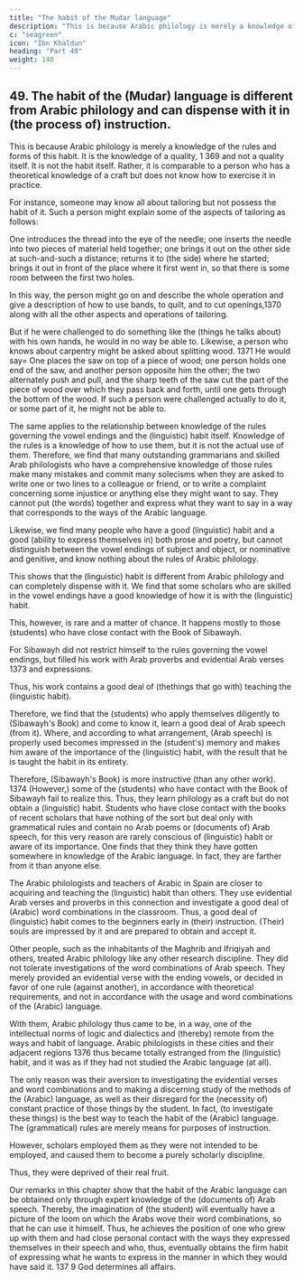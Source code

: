 ```yaml
---
title: "The habit of the Mudar language"
description: "This is because Arabic philology is merely a knowledge of the rules and forms of this habit"
c: "seagreen"
icon: "Ibn Khaldun"
heading: "Part 49"
weight: 140
---
```




## 49. The habit of the (Mudar) language is different from Arabic philology and can dispense with it in (the process of) instruction.

This is because Arabic philology is merely a knowledge of the rules and forms of this habit. It is the knowledge of a quality, 1 369 and not a quality itself. It is not the habit itself. Rather, it is comparable to a person who has a theoretical knowledge of a craft but does not know how to exercise it in practice.

For instance, someone may know all about tailoring but not possess the habit of it.
Such a person might explain some of the aspects of tailoring as follows: 

One
introduces the thread into the eye of the needle; one inserts the needle into two
pieces of material held together; one brings it out on the other side at such-and-such
a distance; returns it to (the side) where he started; brings it out in front of the place
where it first went in, so that there is some room between the first two holes. 

In this way, the person might go on and describe the whole operation and give a description of how to use bands, to quilt, and to cut openings,1370 along with all the
other aspects and operations of tailoring. 

But if he were challenged to do something
like the (things he talks about) with his own hands, he would in no way be able to.
Likewise, a person who knows about carpentry might be asked about
splitting wood. 1371 He would say= One places the saw on top of a piece of wood;
one person holds one end of the saw, and another person opposite him the other; the
two alternately push and pull, and the sharp teeth of the saw cut the part of the piece
of wood over which they pass back and forth, until one gets through the bottom of
the wood. If such a person were challenged actually to do it, or some part of it, he
might not be able to.

The same applies to the relationship between knowledge of the rules
governing the vowel endings and the (linguistic) habit itself. Knowledge of the rules
is a knowledge of how to use them, but it is not the actual use of them. Therefore,
we find that many outstanding grammarians and skilled Arab philologists who have
a comprehensive knowledge of those rules make many mistakes and commit many
solecisms when they are asked to write one or two lines to a colleague or friend, or
to write a complaint concerning some injustice or anything else they might want to
say. They cannot put (the words) together and express what they want to say in a
way that corresponds to the ways of the Arabic language.

Likewise, we find many people who have a good (linguistic) habit and a good (ability to express themselves in) both prose and poetry, but cannot distinguish between the vowel endings of subject and object, or nominative and genitive, and
know nothing about the rules of Arabic philology. 

This shows that the (linguistic) habit is different from Arabic philology and can completely dispense with it.
We find that some scholars who are skilled in the vowel endings have a good
knowledge of how it is with the (linguistic) habit.

This, however, is rare and a matter of chance. It happens mostly to those (students) who have close contact with
the Book of Sibawayh. <!-- 1372  -->

For Sibawayh did not restrict himself to the rules governing the vowel endings, but filled his work with Arab proverbs and evidential Arab verses 1373 and expressions. 

Thus, his work contains a good deal of (thethings that go with) teaching the (linguistic habit). 

Therefore, we find that the (students) who apply themselves diligently to (Sibawayh's Book) and come to know it, learn a good deal of Arab speech (from it). Where, and according to what arrangement, (Arab speech) is properly used becomes impressed in the (student's) memory and makes him aware of the importance of the (linguistic) habit, with the result that he is taught the habit in its entirety. 

Therefore, (Sibawayh's Book) is more instructive (than any other work). 1374 (However,) some of the (students) who have contact with the Book of Sibawayh fail to realize this. Thus, they learn philology as a craft but do not obtain a (linguistic) habit. Students who have close contact with the books of recent scholars that have nothing of the sort but deal only with grammatical rules and contain no Arab poems or (documents of) Arab speech, for this very reason are rarely conscious of (linguistic) habit or aware of its importance. One finds that they think they have gotten somewhere in knowledge of the Arabic language. In fact, they are farther from it than anyone else.

The Arabic philologists and teachers of Arabic in Spain are closer to acquiring and teaching the (linguistic) habit than others. They use evidential Arab
verses and proverbs in this connection and investigate a good deal of (Arabic) word
combinations in the classroom. Thus, a good deal of (linguistic) habit comes to the
beginners early in (their) instruction. (Their) souls are impressed by it and are
prepared to obtain and accept it.

Other people, such as the inhabitants of the Maghrib and Ifriqiyah and others, treated Arabic philology like any other research discipline. They did not tolerate investigations of the word combinations of Arab speech. They merely
provided an evidential verse with the ending vowels, or decided in favor of one rule
(against another), in accordance with theoretical requirements, and not in accordance
with the usage and word combinations of the (Arabic) language. 

With them, <!-- 1375  -->Arabic philology thus came to be, in a way, one of the intellectual norms of logic
and dialectics and (thereby) remote from the ways and habit of language.
Arabic philologists in these cities and their adjacent regions 1376 thus
became totally estranged from the (linguistic) habit, and it was as if they had not
studied the Arabic language (at all).<!--  1377 --> 

The only reason was their aversion to investigating the evidential verses and word combinations and to making a
discerning study of the methods of the (Arabic) language, as well as their disregard
for the (necessity of) constant practice of those things by the student. In fact, (to
investigate these things) is the best way to teach the habit of the (Arabic) language.
The (grammatical) rules are merely means for purposes of instruction. 

However, scholars employed them as they were not intended to be employed, and caused
them to become a purely scholarly discipline. <!-- 1378 -->

Thus, they were deprived of their real fruit.

Our remarks in this chapter show that the habit of the Arabic language can
be obtained only through expert knowledge of the (documents of) Arab speech.
Thereby, the imagination of (the student) will eventually have a picture of the loom
on which the Arabs wove their word combinations, so that he can use it himself.
Thus, he achieves the position of one who grew up with them and had close
personal contact with the ways they expressed themselves in their speech and who,
thus, eventually obtains the firm habit of expressing what he wants to express in the
manner in which they would have said it. 137 9
God determines all affairs.

